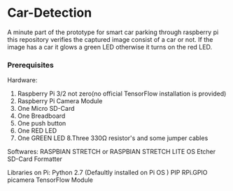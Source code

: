 # Car-Detection
A minute part of the prototype for smart car parking through raspberry pi this repository verifies the captured image consist of a car or not. If the image has a car it glows a green LED otherwise it turns on the red LED.


### Prerequisites
Hardware:

1. Raspberry Pi 3/2 not zero(no official TensorFlow installation is provided)
2. Raspberry Pi Camera Module
3. One Micro SD-Card
4. One Breadboard
5. One push button
6. One RED LED
7. One GREEN LED
8.Three 330Ω resistor's and some jumper cables


Softwares:
RASPBIAN STRETCH or RASPBIAN STRETCH LITE OS
Etcher
SD-Card Formatter

Libraries on Pi:
Python 2.7 (Defaultly installed on Pi OS )
PIP
RPi.GPIO
picamera
TensorFlow Module
